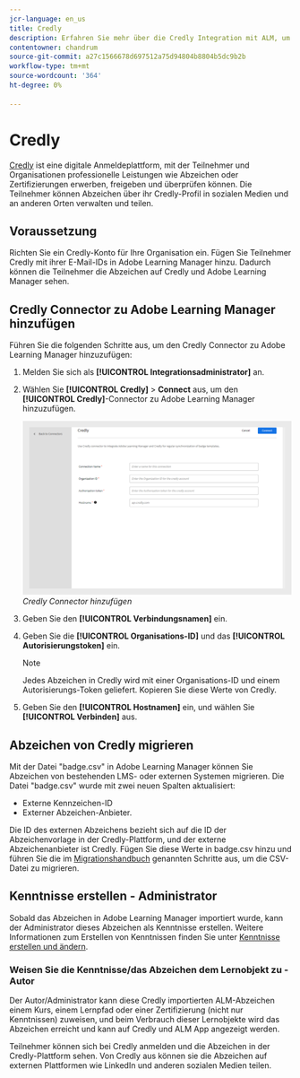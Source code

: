 ```yaml
---
jcr-language: en_us
title: Credly
description: Erfahren Sie mehr über die Credly Integration mit ALM, um externe Abzeichen von der Plattform über verschiedene Social Media-Kanäle zu verwalten und freizugeben
contentowner: chandrum
source-git-commit: a27c1566678d697512a75d94804b8804b5dc9b2b
workflow-type: tm+mt
source-wordcount: '364'
ht-degree: 0%

---
```


# Credly

[Credly](https://info.credly.com/) ist eine digitale Anmeldeplattform, mit der Teilnehmer und Organisationen professionelle Leistungen wie Abzeichen oder Zertifizierungen erwerben, freigeben und überprüfen können. Die Teilnehmer können Abzeichen über ihr Credly-Profil in sozialen Medien und an anderen Orten verwalten und teilen.

## Voraussetzung

Richten Sie ein Credly-Konto für Ihre Organisation ein. Fügen Sie Teilnehmer Credly mit ihrer E-Mail-IDs in Adobe Learning Manager hinzu. Dadurch können die Teilnehmer die Abzeichen auf Credly und Adobe Learning Manager sehen.

## Credly Connector zu Adobe Learning Manager hinzufügen

Führen Sie die folgenden Schritte aus, um den Credly Connector zu Adobe Learning Manager hinzuzufügen:

1. Melden Sie sich als **[!UICONTROL Integrationsadministrator]** an.
2. Wählen Sie **[!UICONTROL Credly]** > **Connect** aus, um den **[!UICONTROL Credly]**-Connector zu Adobe Learning Manager hinzuzufügen.

   ![](assets/connector-credly.png)
   _Credly Connector hinzufügen_

3. Geben Sie den **[!UICONTROL Verbindungsnamen]** ein.
4. Geben Sie die **[!UICONTROL Organisations-ID]** und das **[!UICONTROL Autorisierungstoken]** ein.

   >[!NOTE]
   >
   >Jedes Abzeichen in Credly wird mit einer Organisations-ID und einem Autorisierungs-Token geliefert. Kopieren Sie diese Werte von Credly.

5. Geben Sie den **[!UICONTROL Hostnamen]** ein, und wählen Sie **[!UICONTROL Verbinden]** aus.

## Abzeichen von Credly migrieren

Mit der Datei &quot;badge.csv&quot; in Adobe Learning Manager können Sie Abzeichen von bestehenden LMS- oder externen Systemen migrieren. Die Datei &quot;badge.csv&quot; wurde mit zwei neuen Spalten aktualisiert:

* Externe Kennzeichen-ID
* Externer Abzeichen-Anbieter.

Die ID des externen Abzeichens bezieht sich auf die ID der Abzeichenvorlage in der Credly-Plattform, und der externe Abzeichenanbieter ist Credly. Fügen Sie diese Werte in badge.csv hinzu und führen Sie die im [Migrationshandbuch](https://experienceleague.adobe.com/en/docs/learning-manager/using/integration/migration-manual#migrationprocedure) genannten Schritte aus, um die CSV-Datei zu migrieren.

## Kenntnisse erstellen - Administrator

Sobald das Abzeichen in Adobe Learning Manager importiert wurde, kann der Administrator dieses Abzeichen als Kenntnisse erstellen. Weitere Informationen zum Erstellen von Kenntnissen finden Sie unter [Kenntnisse erstellen und ändern](https://experienceleague.adobe.com/en/docs/learning-manager/using/admin/skills-levels).

### Weisen Sie die Kenntnisse/das Abzeichen dem Lernobjekt zu - Autor

Der Autor/Administrator kann diese Credly importierten ALM-Abzeichen einem Kurs, einem Lernpfad oder einer Zertifizierung (nicht nur Kenntnissen) zuweisen, und beim Verbrauch dieser Lernobjekte wird das Abzeichen erreicht und kann auf Credly und ALM App angezeigt werden.

Teilnehmer können sich bei Credly anmelden und die Abzeichen in der Credly-Plattform sehen. Von Credly aus können sie die Abzeichen auf externen Plattformen wie LinkedIn und anderen sozialen Medien teilen.

